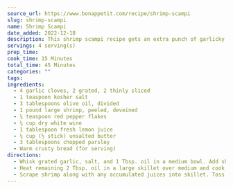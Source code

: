 ```yaml
---
source_url: https://www.bonappetit.com/recipe/shrimp-scampi
slug: shrimp-scampi
name: Shrimp Scampi
date_added: 2022-12-18
description: This shrimp scampi recipe gets an extra punch of garlicky flavor from a short marinade before cooking. Serve it with bread to sop up the rich pan sauce.
servings: 4 serving(s)
prep_time: 
cook_time: 15 Minutes
total_time: 45 Minutes
categories: ""
tags: 
ingredients:
  - 4 garlic cloves, 2 grated, 2 thinly sliced
  - 1 teaspoon kosher salt
  - 3 tablespoons olive oil, divided
  - 1 pound large shrimp, peeled, deveined
  - ¼ teaspoon red pepper flakes
  - ¼ cup dry white wine
  - 1 tablespoon fresh lemon juice
  - ¼ cup (½ stick) unsalted butter
  - 3 tablespoons chopped parsley
  - Warm crusty bread (for serving)
directions:
  - Whisk grated garlic, salt, and 1 Tbsp. oil in a medium bowl. Add shrimp, toss to coat, and chill, uncovered, at least 30 minutes and up to 1 hour.
  - Heat remaining 2 Tbsp. oil in a large skillet over medium and cook shrimp mixture, being careful not to let shrimp or garlic brown, until shrimp is pink but still slightly underdone, about 1 minute per side. Transfer to a plate with a slotted spoon, leaving as much oil in pan as possible. Add sliced garlic and red pepper to skillet and cook, tossing, until fragrant, about 1 minute. Add wine and lemon juice and cook, stirring occasionally, until reduced by half, about 2 minutes. Add butter and cook, stirring and swirling pan occasionally, until butter is melted and sauce is thickened, about 5 minutes more.
  - Scrape shrimp along with any accumulated juices into skillet. Toss to coat and cook until shrimp are fully cooked through, about 2 minutes. Transfer to a platter, top with parsley, and serve with bread for dipping alongside.
---
```

